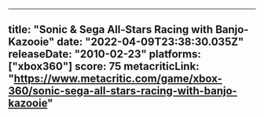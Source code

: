 
---
title: "Sonic & Sega All-Stars Racing with Banjo-Kazooie"
date: "2022-04-09T23:38:30.035Z"
releaseDate: "2010-02-23"
platforms: ["xbox360"]
score: 75
metacriticLink: "https://www.metacritic.com/game/xbox-360/sonic-sega-all-stars-racing-with-banjo-kazooie"
---
